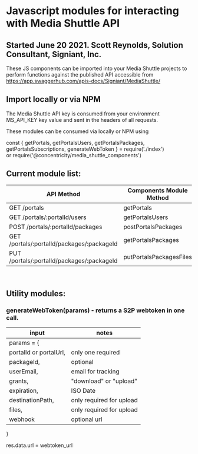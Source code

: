 # Javascript modules for interacting with Media Shuttle API


## Started June 20 2021. Scott Reynolds, Solution Consultant, Signiant, Inc.

These JS components can be imported into your Media Shuttle projects to perform functions against the published API accessible from https://app.swaggerhub.com/apis-docs/Signiant/MediaShuttle/

## Import locally or via NPM

The Media Shuttle API key is consumed from your environment MS_API_KEY key value and sent in the headers of all requests.

These modules can be consumed via locally or NPM using  

const {
   getPortals,
   getPortalsUsers,
   getPortalsPackages,
   getPortalsSubscriptions,
   generateWebToken
   } = require('./index')  
   or require('@concentricity/media_shuttle_components')

## Current module list:


API Method | Components Module Method
---------- | ------------------------
GET /portals | getPortals
GET /portals/:portalId/users | getPortalsUsers
POST /portals/:portalId/packages | postPortalsPackages
GET /portals/:portalId/packages/:packageId | getPortalsPackages
PUT /portals/:portalId/packages/:packageId | putPortalsPackagesFiles  
<br>

## Utility modules:  

### generateWebToken(params) - returns a S2P webtoken in one call.

input | notes
---|---
params = { | 
   portalId or portalUrl,     |only one required
   packageId,                 |optional
   userEmail,                 |email for tracking
   grants,                    |"download" or "upload"
   expiration,                |ISO Date
   destinationPath,           |only required for upload
   files,                     |only required for upload
   webhook                    |optional url
}

res.data.url = webtoken_url